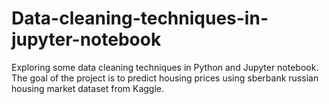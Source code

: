 # Data-cleaning-techniques-in-jupyter-notebook
Exploring some data cleaning techniques in Python and Jupyter notebook.
The goal of the project is to predict housing prices using sberbank russian housing market dataset from Kaggle.
